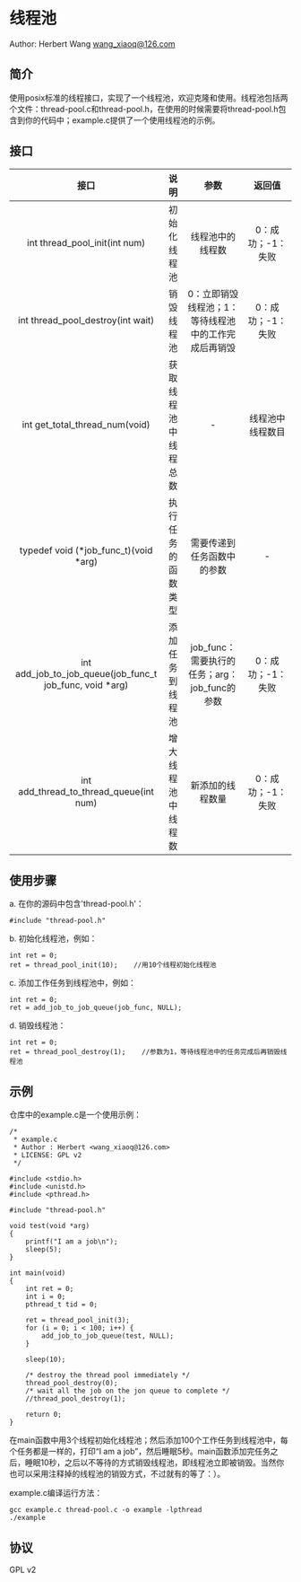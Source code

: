 # 线程池

Author: Herbert Wang <wang_xiaoq@126.com>

## 简介

使用posix标准的线程接口，实现了一个线程池，欢迎克隆和使用。线程池包括两个文件：thread-pool.c和thread-pool.h，在使用的时候需要将thread-pool.h包含到你的代码中；example.c提供了一个使用线程池的示例。

## 接口

接口 | 说明 | 参数 | 返回值
:-:|:-:| :-: |:-:
int thread_pool_init(int num) | 初始化线程池 | 线程池中的线程数 | 0：成功；-1：失败
int thread_pool_destroy(int wait) | 销毁线程池 | 0：立即销毁线程池；1：等待线程池中的工作完成后再销毁 | 0：成功；-1：失败
int get_total_thread_num(void) | 获取线程池中线程总数 | - | 线程池中线程数目
typedef void (*job_func_t)(void *arg) | 执行任务的函数类型 | 需要传递到任务函数中的参数 | -
int add_job_to_job_queue(job_func_t job_func, void *arg) | 添加任务到线程池 | job_func：需要执行的任务；arg：job_func的参数 | 0：成功；-1：失败
int add_thread_to_thread_queue(int num) | 增大线程池中线程数 | 新添加的线程数量 | 0：成功；-1：失败

## 使用步骤

a. 在你的源码中包含'thread-pool.h'：

```
#include "thread-pool.h"
```

b. 初始化线程池，例如：

```
int ret = 0;
ret = thread_pool_init(10);    //用10个线程初始化线程池
```

c. 添加工作任务到线程池中，例如：

```
int ret = 0;
ret = add_job_to_job_queue(job_func, NULL);
```

d. 销毁线程池：

```
int ret = 0;
ret = thread_pool_destroy(1);    //参数为1，等待线程池中的任务完成后再销毁线程池
```

## 示例

仓库中的example.c是一个使用示例：

```
/*
 * example.c
 * Author : Herbert <wang_xiaoq@126.com>
 * LICENSE: GPL v2
 */

#include <stdio.h>
#include <unistd.h>
#include <pthread.h>

#include "thread-pool.h"

void test(void *arg)
{
    printf("I am a job\n");
    sleep(5);
}

int main(void)
{
    int ret = 0;
    int i = 0;
    pthread_t tid = 0;

    ret = thread_pool_init(3);
    for (i = 0; i < 100; i++) {
        add_job_to_job_queue(test, NULL);
    }

    sleep(10);

    /* destroy the thread pool immediately */
    thread_pool_destroy(0);
    /* wait all the job on the jon queue to complete */
    //thread_pool_destroy(1);

    return 0;
}
```

在main函数中用3个线程初始化线程池；然后添加100个工作任务到线程池中，每个任务都是一样的，打印“I am a job”，然后睡眠5秒。main函数添加完任务之后，睡眠10秒，之后以不等待的方式销毁线程池，即线程池立即被销毁。当然你也可以采用注释掉的线程池的销毁方式，不过就有的等了：）。

example.c编译运行方法：

```
gcc example.c thread-pool.c -o example -lpthread
./example
```

## 协议

GPL v2
